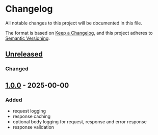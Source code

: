 # Changelog
All notable changes to this project will be documented in this file.

The format is based on [Keep a Changelog](https://keepachangelog.com/en/1.0.0/),
and this project adheres to [Semantic Versioning](https://semver.org/spec/v2.0.0.html).

## [Unreleased]
### Changed

## [1.0.0] - 2025-00-00
### Added
 - request logging
 - response caching
 - optional body logging for request, response and error response
 - response validation

[Unreleased]: https://github.com/AymDev/ApiClientBundle/compare/v1.0.0...HEAD
[1.0.0]: https://github.com/AymDev/ApiClientBundle/releases/tag/v1.0.0

